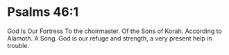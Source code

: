 # Psalms 46:1

God Is Our Fortress To the choirmaster. Of the Sons of Korah. According to Alamoth. A Song. God is our refuge and strength, a very present help in trouble.
